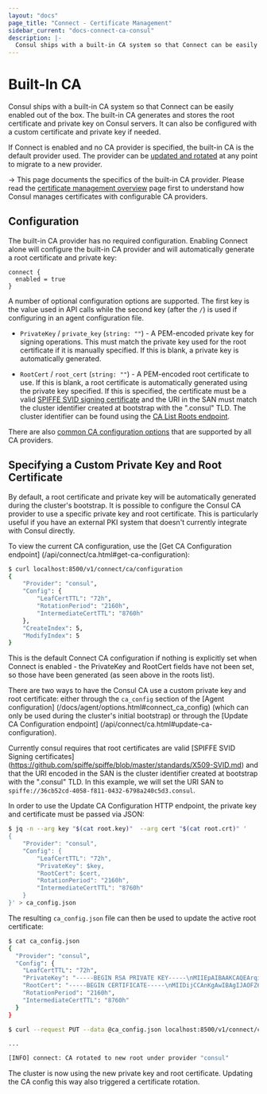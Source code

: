 ```yaml
---
layout: "docs"
page_title: "Connect - Certificate Management"
sidebar_current: "docs-connect-ca-consul"
description: |-
  Consul ships with a built-in CA system so that Connect can be easily enabled out of the box. The built-in CA generates and stores the root certificate and private key on Consul servers. It can also be configured with a custom certificate and private key if needed.
---
```


# Built-In CA

Consul ships with a built-in CA system so that Connect can be
easily enabled out of the box. The built-in CA generates and stores the
root certificate and private key on Consul servers. It can also be
configured with a custom certificate and private key if needed.

If Connect is enabled and no CA provider is specified, the built-in
CA is the default provider used. The provider can be
[updated and rotated](/docs/connect/ca.html#root-certificate-rotation)
at any point to migrate to a new provider.

-> This page documents the specifics of the built-in CA provider.
Please read the [certificate management overview](/docs/connect/ca.html)
page first to understand how Consul manages certificates with configurable
CA providers.

## Configuration

The built-in CA provider has no required configuration. Enabling Connect
alone will configure the built-in CA provider and will automatically generate
a root certificate and private key:

```hcl
connect {
  enabled = true
}
```

A number of optional configuration options are supported. The
first key is the value used in API calls while the second key (after the `/`)
is used if configuring in an agent configuration file.

  * `PrivateKey` / `private_key` (`string: ""`) - A PEM-encoded private key
    for signing operations. This must match the private key used for the root
    certificate if it is manually specified. If this is blank, a private key
    is automatically generated.

  * `RootCert` / `root_cert` (`string: ""`) - A PEM-encoded root certificate
    to use. If this is blank, a root certificate is automatically generated
    using the private key specified. If this is specified, the certificate
    must be a valid
    [SPIFFE SVID signing certificate](https://github.com/spiffe/spiffe/blob/master/standards/X509-SVID.md)
    and the URI in the SAN must match the cluster identifier created at
    bootstrap with the ".consul" TLD. The cluster identifier can be found
    using the [CA List Roots endpoint](/api/connect/ca.html#list-ca-root-certificates).

There are also [common CA configuration options](/docs/agent/options.html#common-ca-config-options)
that are supported by all CA providers.

## Specifying a Custom Private Key and Root Certificate

By default, a root certificate and private key will be automatically
generated during the cluster's bootstrap. It is possible to configure
the Consul CA provider to use a specific private key and root certificate.
This is particularly useful if you have an external PKI system that doesn't
currently integrate with Consul directly.

To view the current CA configuration, use the [Get CA Configuration endpoint]
(/api/connect/ca.html#get-ca-configuration):

```bash
$ curl localhost:8500/v1/connect/ca/configuration
{
    "Provider": "consul",
    "Config": {
        "LeafCertTTL": "72h",
        "RotationPeriod": "2160h",
        "IntermediateCertTTL": "8760h"
    },
    "CreateIndex": 5,
    "ModifyIndex": 5
}
```

This is the default Connect CA configuration if nothing is explicitly set when
Connect is enabled - the PrivateKey and RootCert fields have not been set, so those have
been generated (as seen above in the roots list).

There are two ways to have the Consul CA use a custom private key and root certificate:
either through the `ca_config` section of the [Agent configuration]
(/docs/agent/options.html#connect_ca_config) (which can only be used during the cluster's
initial bootstrap) or through the [Update CA Configuration endpoint]
(/api/connect/ca.html#update-ca-configuration).

Currently consul requires that root certificates are valid [SPIFFE SVID Signing certificates]
(https://github.com/spiffe/spiffe/blob/master/standards/X509-SVID.md) and that the URI encoded
in the SAN is the cluster identifier created at bootstrap with the ".consul" TLD. In this
example, we will set the URI SAN to `spiffe://36cb52cd-4058-f811-0432-6798a240c5d3.consul`.

In order to use the Update CA Configuration HTTP endpoint, the private key and certificate
must be passed via JSON:

```bash
$ jq -n --arg key "$(cat root.key)"  --arg cert "$(cat root.crt)" '
{
    "Provider": "consul",
    "Config": {
        "LeafCertTTL": "72h",
        "PrivateKey": $key,
        "RootCert": $cert,
        "RotationPeriod": "2160h",
        "IntermediateCertTTL": "8760h"
    }
}' > ca_config.json
```

The resulting `ca_config.json` file can then be used to update the active root certificate:

```bash
$ cat ca_config.json
{
  "Provider": "consul",
  "Config": {
    "LeafCertTTL": "72h",
    "PrivateKey": "-----BEGIN RSA PRIVATE KEY-----\nMIIEpAIBAAKCAQEArqiy1c3pbT3cSkjdEM1APALUareU...",
    "RootCert": "-----BEGIN CERTIFICATE-----\nMIIDijCCAnKgAwIBAgIJAOFZ66em1qC7MA0GCSqGSIb3...",
    "RotationPeriod": "2160h",
    "IntermediateCertTTL": "8760h"
  }
}

$ curl --request PUT --data @ca_config.json localhost:8500/v1/connect/ca/configuration

...

[INFO] connect: CA rotated to new root under provider "consul"
```

The cluster is now using the new private key and root certificate. Updating the CA config
this way also triggered a certificate rotation.
